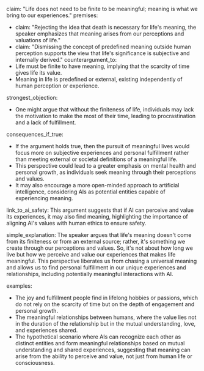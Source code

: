 claim: "Life does not need to be finite to be meaningful; meaning is what we bring to our experiences."
premises:
  - claim: "Rejecting the idea that death is necessary for life's meaning, the speaker emphasizes that meaning arises from our perceptions and valuations of life."
  - claim: "Dismissing the concept of predefined meaning outside human perception supports the view that life's significance is subjective and internally derived."
counterargument_to:
  - Life must be finite to have meaning, implying that the scarcity of time gives life its value.
  - Meaning in life is predefined or external, existing independently of human perception or experience.

strongest_objection:
  - One might argue that without the finiteness of life, individuals may lack the motivation to make the most of their time, leading to procrastination and a lack of fulfillment.

consequences_if_true:
  - If the argument holds true, then the pursuit of meaningful lives would focus more on subjective experiences and personal fulfillment rather than meeting external or societal definitions of a meaningful life.
  - This perspective could lead to a greater emphasis on mental health and personal growth, as individuals seek meaning through their perceptions and values.
  - It may also encourage a more open-minded approach to artificial intelligence, considering AIs as potential entities capable of experiencing meaning.

link_to_ai_safety: This argument suggests that if AI can perceive and value its experiences, it may also find meaning, highlighting the importance of aligning AI's values with human ethics to ensure safety.

simple_explanation: The speaker argues that life's meaning doesn't come from its finiteness or from an external source; rather, it's something we create through our perceptions and values. So, it's not about how long we live but how we perceive and value our experiences that makes life meaningful. This perspective liberates us from chasing a universal meaning and allows us to find personal fulfillment in our unique experiences and relationships, including potentially meaningful interactions with AI.

examples:
  - The joy and fulfillment people find in lifelong hobbies or passions, which do not rely on the scarcity of time but on the depth of engagement and personal growth.
  - The meaningful relationships between humans, where the value lies not in the duration of the relationship but in the mutual understanding, love, and experiences shared.
  - The hypothetical scenario where AIs can recognize each other as distinct entities and form meaningful relationships based on mutual understanding and shared experiences, suggesting that meaning can arise from the ability to perceive and value, not just from human life or consciousness.